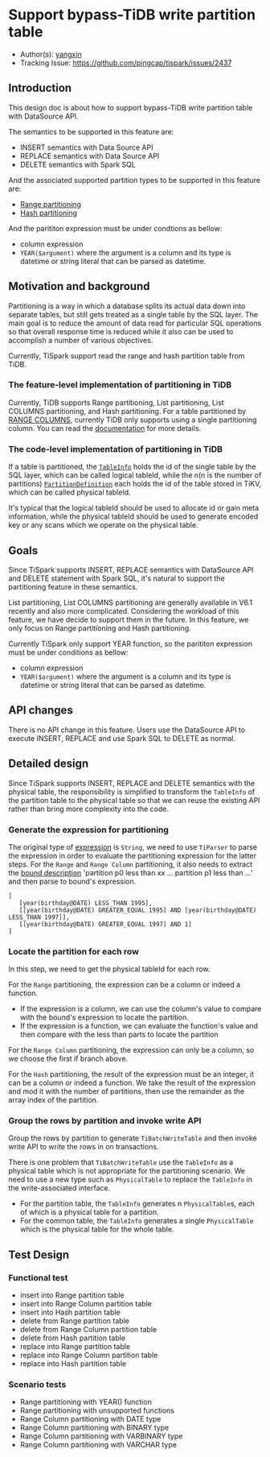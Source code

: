 # Support bypass-TiDB write partition table

- Author(s): [yangxin](http://github.com/xuanyu66)
- Tracking Issue: https://github.com/pingcap/tispark/issues/2437

## Introduction

This design doc is about how to support bypass-TiDB write partition table with DataSource API.

The semantics to be supported in this feature are:

- INSERT semantics with Data Source API
- REPLACE semantics with Data Source API
- DELETE semantics with Spark SQL

And the associated supported partition types to be supported in this feature are:

- [Range partitioning](https://docs.pingcap.com/tidb/dev/partitioned-table#range-partitioning)
- [Hash partitioning](https://docs.pingcap.com/tidb/dev/partitioned-table#hash-partitioning)

And the parititon expression must be under condtions as bellow:
+ column expression
+ `YEAR($argument)` where the argument is a column and its type is datetime or string literal
that can be parsed as datetime.

## Motivation and background

Partitioning is a way in which a database splits its actual data down into separate tables, but
still gets treated as a single table by the SQL layer.
The main goal is to reduce the amount of data read for particular SQL operations so that overall
response time is reduced while it also can be used to accomplish a number of various objectives.

Currently, TiSpark support read the range and hash partition table from TiDB.

### The feature-level implementation of partitioning in TiDB

Currently, TiDB supports Range partitioning, List partitioning, List COLUMNS partitioning, and Hash
partitioning.
For a table partitioned by [RANGE COLUMNS](https://dev.mysql.com/doc/refman/5.7/en/partitioning-columns-range.html),
currently TiDB only supports using a single partitioning column.
You can read the [documentation](https://docs.pingcap.com/tidb/dev/partitioned-table#compatibility-with-mysql) for more
details.

### The code-level implementation of partitioning in TiDB

If a table is partitioned,
the [`TableInfo`](https://github.com/pingcap/tidb/blob/v6.1.0/parser/model/model.go#L370-L447) holds
the id of the single table by the SQL layer, which can be called logical tableId,
while the n(n is the number of partitions)
[`PartitionDefinition`](https://github.com/pingcap/tidb/blob/v6.1.0/parser/model/model.go#L1076-L1084)
each holds the id of the table stored in TiKV, which can be called physical tableId.

It's typical that the logical tableId should be used to allocate id or gain meta information, while
the physical tableId should be used to generate encoded key or any scans which we operate on the
physical table.

## Goals

Since TiSpark supports INSERT, REPLACE semantics with DataSource API and DELETE statement with Spark SQL, 
it's natural to support the partitioning feature in these semantics.

List partitioning, List COLUMNS partitioning are generally available in V6.1 recently and also more
complicated. Considering the workload of this feature, we have decide to support them in the future.
In this feature, we only focus on Range partitioning and Hash partitioning.

Currently TiSpark only support YEAR function, so the parititon expression must be under conditions as bellow:
+ column expression
+ `YEAR($argument)` where the argument is a column and its type is datetime or string literal
that can be parsed as datetime.

## API changes

There is no API change in this feature. Users use the DataSource API to execute INSERT, REPLACE and
use Spark SQL to DELETE as normal.

## Detailed design

Since TiSpark supports INSERT, REPLACE and DELETE semantics with the physical table, the
responsibility is simplified to transform the `TableInfo` of the partition table to the physical
table so that we can reuse the existing API rather than bring more complexity into the code.

### Generate the expression for partitioning

The original type of [expression](https://github.com/pingcap/tispark/blob/master/tikv-client/src/main/java/com/pingcap/tikv/meta/TiPartitionInfo.java#L31) 
is `String`, we need to use `TiParser` to parse the expression in order to evaluate the partitioning expression for the latter steps.
For the `Range` and `Range Column`  partitioning, it also needs to extract the [bound description](https://github.com/pingcap/tispark/blob/master/tikv-client/src/main/java/com/pingcap/tikv/meta/TiPartitionDef.java#L32)
'partition p0 less than xx ... partition p1 less than ...' and then parse to bound's expression.
```
[ 
   [year(birthday@DATE) LESS_THAN 1995], 
   [[year(birthday@DATE) GREATER_EQUAL 1995] AND [year(birthday@DATE) LESS_THAN 1997]], 
   [[year(birthday@DATE) GREATER_EQUAL 1997] AND 1] 
]
```

### Locate the partition for each row

In this step, we need to get the physical tableId for each row.

For the `Range` partitioning, the expression can be a column or indeed a function.

- If the expression is a column, we can use the column's value to compare with the bound's expression
  to locate the partition.
- If the expression is a function, we can evaluate the function's value and then compare with the
  less than parts to locate the partition

For the `Range Column` partitioning, the expression can only be a column, so we choose the first if
branch above.

For the `Hash` partitioning, the result of the expression must be an integer, it can be a column or
indeed a function. We take the result of the expression and mod it with the number of partitions, then use the
remainder as the array index of the partition.

### Group the rows by partition and invoke write API

Group the rows by partition to generate `TiBatchWriteTable` and then invoke write API to write the
rows in on transactions.

There is one problem that `TiBatchWriteTable` use the `TableInfo` as a physical table which is not
appropriate for the partitioning scenario.
We need to use a new type such as `PhysicalTable` to replace the `TableInfo` in the write-associated
interface.

- For the partition table, the `TableInfo` generates n `PhysicalTable`s, each of which is a physical
  table for a partition.
- For the common table, the `TableInfo` generates a single `PhysicalTable` which is the physical
  table for the whole table.

## Test Design

### Functional test

- insert into Range partition table
- insert into Range Column partition table
- insert into Hash partition table
- delete from Range partition table
- delete from Range Column partition table
- delete from Hash partition table
- replace into Range partition table
- replace into Range Column partition table
- replace into Hash partition table

### Scenario tests

- Range partitioning with YEAR() function
- Range partitioning with unsupported functions
- Range Column partitioning with DATE type
- Range Column partitioning with BINARY type
- Range Column partitioning with VARBINARY type
- Range Column partitioning with VARCHAR type


